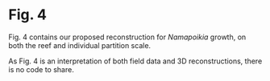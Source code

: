 # Fig. 4

Fig. 4 contains our proposed reconstruction for *Namapoikia* growth, on both the reef and individual partition scale. 

As Fig. 4 is an interpretation of both field data and 3D reconstructions, there is no code to share. 